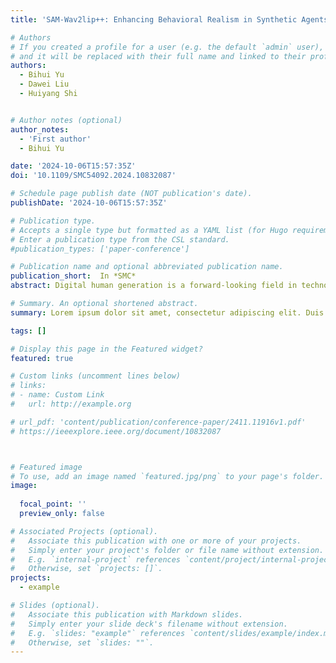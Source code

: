 ```yaml
---
title: 'SAM-Wav2lip++: Enhancing Behavioral Realism in Synthetic Agents Through Audio-Driven Speech and Action Refinement'

# Authors
# If you created a profile for a user (e.g. the default `admin` user), write the username (folder name) here
# and it will be replaced with their full name and linked to their profile.
authors:
  - Bihui Yu
  - Dawei Liu
  - Huiyang Shi


# Author notes (optional)
author_notes:
  - 'First author'
  - Bihui Yu

date: '2024-10-06T15:57:35Z'
doi: '10.1109/SMC54092.2024.10832087'

# Schedule page publish date (NOT publication's date).
publishDate: '2024-10-06T15:57:35Z'

# Publication type.
# Accepts a single type but formatted as a YAML list (for Hugo requirements).
# Enter a publication type from the CSL standard.
#publication_types: ['paper-conference']

# Publication name and optional abbreviated publication name.
publication_short:  In *SMC*
abstract: Digital human generation is a forward-looking field in technology. Despite significant progress in the generation of speaking facial videos, many challenges remain unaddressed. Issues such as unnatural head movements, distorted expressions, artifacts in generated videos, and uncoordinated limb movements persist. Most current efforts are focused on specific individuals, with enhancements often limited to head movements without further advancing the overall behavioral actions of digital humans. In this context, we introduce a new dataset, CFMD, and a novel model, SAM-Wav2lip++, capable of generating consistent, audio-synchronized lip and behavior action videos from a single reference image of any identity. This work features three main innovative components:(1) a contrastive lip-sync discriminator for precise lip synchronization, (2) a generator for the synthesis of sound-action consistency, and (3) the SAM module for facial refinement operations. Through extensive experiments and user studies, our results demonstrate that our model can synthesize digital human videos of impressively high perceptual quality that accurately sync lip movements and behavioral actions with the input audio, substantially outperforming the state-of-the-art baselines evaluations.

# Summary. An optional shortened abstract.
summary: Lorem ipsum dolor sit amet, consectetur adipiscing elit. Duis posuere tellus ac convallis placerat. Proin tincidunt magna sed ex sollicitudin condimentum.

tags: []

# Display this page in the Featured widget?
featured: true

# Custom links (uncomment lines below)
# links:
# - name: Custom Link
#   url: http://example.org

# url_pdf: 'content/publication/conference-paper/2411.11916v1.pdf'
# https://ieeexplore.ieee.org/document/10832087



# Featured image
# To use, add an image named `featured.jpg/png` to your page's folder.
image:
  
  focal_point: ''
  preview_only: false

# Associated Projects (optional).
#   Associate this publication with one or more of your projects.
#   Simply enter your project's folder or file name without extension.
#   E.g. `internal-project` references `content/project/internal-project/index.md`.
#   Otherwise, set `projects: []`.
projects:
  - example

# Slides (optional).
#   Associate this publication with Markdown slides.
#   Simply enter your slide deck's filename without extension.
#   E.g. `slides: "example"` references `content/slides/example/index.md`.
#   Otherwise, set `slides: ""`.
---
```



